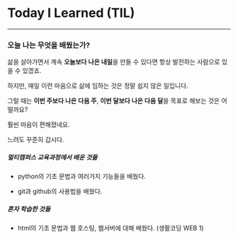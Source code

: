 # Today I Learned (TIL)

---

### 오늘 나는 무엇을 배웠는가?

삶을 살아가면서 계속 **오늘보다 나은 내일**을 만들 수 있다면  항상 발전하는 사람으로 있을 수 있겠죠.

하지만, 매일 이런 마음으로 삶에 임하는 것은 정말 쉽지 않은 일입니다.

그럴 때는 **이번 주보다 나은 다음 주**, **이번 달보다 나은 다음 달**을 목표로 해보는 것은 어떨까요?

훨씬 마음이 편해졌네요.

느려도 꾸준히 갑시다.



##### 멀티캠퍼스 교육과정에서 배운 것들

- python의 기초 문법과 여러가지 기능들을 배웠다.

- git과 github의 사용법을 배웠다.

##### 혼자 학습한 것들

- html의 기초 문법과 웹 호스팅, 웹서버에 대해 배웠다. (생활코딩 WEB 1)